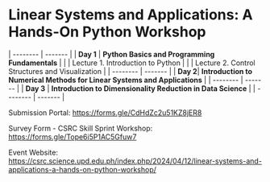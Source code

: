 # Linear Systems and Applications: A Hands-On Python Workshop

| -------- | ------- | 
| **Day 1** | **Python Basics and Programming Fundamentals** | 
|          | Lecture 1. Introduction to Python | 
|          | Lecture 2. Control Structures and Visualization | 
| -------- | ------- | 
| **Day 2**| **Introduction to Numerical Methods for Linear Systems and Applications** | 
| -------- | ------- | 
| **Day 3**    | **Introduction to Dimensionality Reduction in Data Science** |
| -------- | ------- |


Submission Portal: https://forms.gle/CdHdZc2u51KZ8jER8

Survey Form - CSRC Skill Sprint Workshop: https://forms.gle/Tope6i5P1AC5Gfuw7

Event Website: https://csrc.science.upd.edu.ph/index.php/2024/04/12/linear-systems-and-applications-a-hands-on-python-workshop/

